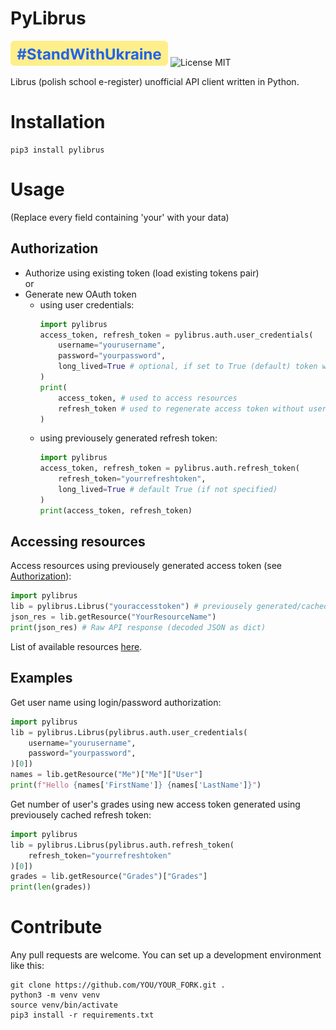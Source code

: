 # PyLibrus

[![Stand With Ukraine](https://raw.githubusercontent.com/vshymanskyy/StandWithUkraine/main/badges/StandWithUkraine.svg)](https://stand-with-ukraine.pp.ua)
![License MIT](https://img.shields.io/github/license/ChimekKoo/pylibrus)

Librus (polish school e-register) unofficial API client written in Python.

# Installation
```
pip3 install pylibrus
```

# Usage
(Replace every field containing 'your' with your data)
## Authorization
- Authorize using existing token (load existing tokens pair)  
or
- Generate new OAuth token  
    - using user credentials:
        ```python
        import pylibrus
        access_token, refresh_token = pylibrus.auth.user_credentials(
            username="yourusername",
            password="yourpassword",
            long_lived=True # optional, if set to True (default) token will be valid for 24h, if set to False token will be valid for 3h
        )
        print(
            access_token, # used to access resources
            refresh_token # used to regenerate access token without user credentials
        )
        ```
    - using previousely generated refresh token:
        ```python
        import pylibrus
        access_token, refresh_token = pylibrus.auth.refresh_token(
            refresh_token="yourrefreshtoken",
            long_lived=True # default True (if not specified)
        )
        print(access_token, refresh_token)
        ```
## Accessing resources
Access resources using previousely generated access token (see [Authorization](#authorization)):
```python
import pylibrus
lib = pylibrus.Librus("youraccesstoken") # previousely generated/cached access token
json_res = lib.getResource("YourResourceName")
print(json_res) # Raw API response (decoded JSON as dict)
```
List of available resources [here](resources.txt).
## Examples
Get user name using login/password authorization:
```python
import pylibrus
lib = pylibrus.Librus(pylibrus.auth.user_credentials(
    username="yourusername",
    password="yourpassword",
)[0])
names = lib.getResource("Me")["Me"]["User"]
print(f"Hello {names['FirstName']} {names['LastName']}")
```
Get number of user's grades using new access token generated using previousely cached refresh token:
```python
import pylibrus
lib = pylibrus.Librus(pylibrus.auth.refresh_token(
    refresh_token="yourrefreshtoken"
)[0])
grades = lib.getResource("Grades")["Grades"]
print(len(grades))
```
# Contribute
Any pull requests are welcome.
You can set up a development environment like this:
```
git clone https://github.com/YOU/YOUR_FORK.git .
python3 -m venv venv
source venv/bin/activate
pip3 install -r requirements.txt
```

